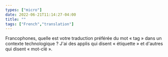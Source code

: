 ```yaml
---
types: ["micro"]
date: 2022-06-21T11:14:27-04:00
title: ""
tags: ["French","translation"]
---
```

Francophones, quelle est votre traduction préférée du mot « tag » dans un contexte technologique ? J'ai des applis qui disent « étiquette » et d'autres qui disent « mot-clé ».
